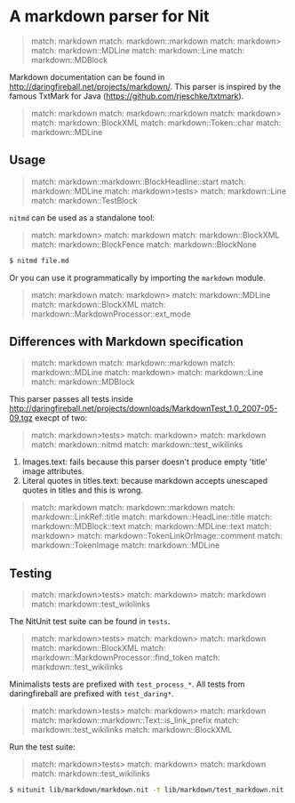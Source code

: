 # A markdown parser for Nit

> match: markdown
> match: markdown::markdown
> match: markdown>
> match: markdown::MDLine
> match: markdown::Line
> match: markdown::MDBlock

Markdown documentation can be found in http://daringfireball.net/projects/markdown/.
This parser is inspired by the famous TxtMark for Java (https://github.com/rjeschke/txtmark).

> match: markdown
> match: markdown::markdown
> match: markdown>
> match: markdown::BlockXML
> match: markdown::Token::char
> match: markdown::MDLine

## Usage

> match: markdown::markdown::BlockHeadline::start
> match: markdown::MDLine
> match: markdown>tests>
> match: markdown::Line
> match: markdown::TestBlock

`nitmd` can be used as a standalone tool:

> match: markdown>
> match: markdown
> match: markdown::BlockXML
> match: markdown::BlockFence
> match: markdown::BlockNone

~~~bash
$ nitmd file.md
~~~

Or you can use it programmatically by importing the `markdown` module.

> match: markdown
> match: markdown>
> match: markdown::MDLine
> match: markdown::BlockXML
> match: markdown::MarkdownProcessor::ext_mode

## Differences with Markdown specification

> match: markdown
> match: markdown::markdown
> match: markdown::MDLine
> match: markdown>
> match: markdown::Line
> match: markdown::MDBlock

This parser passes all tests inside http://daringfireball.net/projects/downloads/MarkdownTest_1.0_2007-05-09.tgz execpt of two:

> match: markdown>tests>
> match: markdown>
> match: markdown
> match: markdown::nitmd
> match: markdown::test_wikilinks

1. Images.text: fails because this parser doesn't produce empty 'title' image attributes.
2. Literal quotes in titles.text: because markdown accepts unescaped quotes in titles and this is wrong.

> match: markdown
> match: markdown::markdown
> match: markdown::LinkRef::title
> match: markdown::HeadLine::title
> match: markdown::MDBlock::text
> match: markdown::MDLine::text
> match: markdown>
> match: markdown::TokenLinkOrImage::comment
> match: markdown::TokenImage
> match: markdown::MDLine

## Testing

> match: markdown>tests>
> match: markdown>
> match: markdown
> match: markdown::test_wikilinks

The NitUnit test suite can be found in `tests`.

> match: markdown>tests>
> match: markdown>
> match: markdown
> match: markdown::BlockXML
> match: markdown::MarkdownProcessor::find_token
> match: markdown::test_wikilinks

Minimalists tests are prefixed with `test_process_*`. All tests from daringfireball are prefixed with `test_daring*`.

> match: markdown>tests>
> match: markdown>
> match: markdown
> match: markdown::markdown::Text::is_link_prefix
> match: markdown::test_wikilinks
> match: markdown::BlockXML

Run the test suite:

> match: markdown>tests>
> match: markdown>
> match: markdown
> match: markdown::test_wikilinks

~~~bash
$ nitunit lib/markdown/markdown.nit -t lib/markdown/test_markdown.nit
~~~

